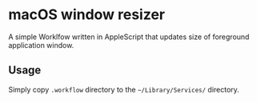 # macOS window resizer

A simple Worklfow written in AppleScript that updates size of foreground application window.

## Usage

Simply copy `.workflow` directory to the `~/Library/Services/` directory.
